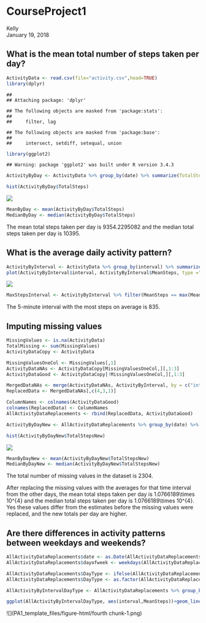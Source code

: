 # CourseProject1
Kelly  
January 19, 2018  




## What is the mean total number of steps taken per day?


```r
ActivityData <- read.csv(file="activity.csv",head=TRUE)
library(dplyr)
```

```
## 
## Attaching package: 'dplyr'
```

```
## The following objects are masked from 'package:stats':
## 
##     filter, lag
```

```
## The following objects are masked from 'package:base':
## 
##     intersect, setdiff, setequal, union
```

```r
library(ggplot2)
```

```
## Warning: package 'ggplot2' was built under R version 3.4.3
```

```r
ActivityByDay <- ActivityData %>% group_by(date) %>% summarize(TotalSteps=sum(steps,na.rm=TRUE))

hist(ActivityByDay$TotalSteps)
```

![](PA1_template_files/figure-html/firstchunk-1.png)<!-- -->

```r
MeanByDay <- mean(ActivityByDay$TotalSteps)
MedianByDay <- median(ActivityByDay$TotalSteps)
```

The mean total steps taken per day is 9354.2295082 and the median total steps taken per day is 10395.

## What is the average daily activity pattern?

```r
ActivityByInterval <- ActivityData %>% group_by(interval) %>% summarize(MeanSteps=mean(steps,na.rm=TRUE))
plot(ActivityByInterval$interval, ActivityByInterval$MeanSteps, type ="l")
```

![](PA1_template_files/figure-html/secondchunk-1.png)<!-- -->

```r
MaxStepsInterval <- ActivityByInterval %>% filter(MeanSteps == max(MeanSteps))
```

The 5-minute interval with the most steps on average is 835.

## Imputing missing values


```r
MissingValues <- is.na(ActivityData)
TotalMissing <- sum(MissingValues)
ActivityDataCopy <- ActivityData

MissingValuesOneCol <- MissingValues[,1]
ActivityDataNAs <- ActivityDataCopy[MissingValuesOneCol,][,1:3]
ActivityDataGood <- ActivityDataCopy[!MissingValuesOneCol,][,1:3]

MergedDataNAs <- merge(ActivityDataNAs, ActivityByInterval, by = c("interval"), all.X = TRUE)
ReplacedData <- MergedDataNAs[,c(4,3,1)]

ColumnNames <- colnames(ActivityDataGood)
colnames(ReplacedData) <- ColumnNames
AllActivityDataReplacements <- rbind(ReplacedData, ActivityDataGood)

ActivityByDayNew <- AllActivityDataReplacements %>% group_by(date) %>% summarize(TotalStepsNew=sum(steps,na.rm=TRUE))

hist(ActivityByDayNew$TotalStepsNew)
```

![](PA1_template_files/figure-html/thirdchunk-1.png)<!-- -->

```r
MeanByDayNew <- mean(ActivityByDayNew$TotalStepsNew)
MedianByDayNew <- median(ActivityByDayNew$TotalStepsNew)
```

The total number of missing values in the dataset is 2304.

After replacing the missing values with the averages for that time interval from the other days, the mean total steps taken per day is 1.0766189\times 10^{4} and the median total steps taken per day is 1.0766189\times 10^{4}. Yes these values differ from the estimates before the missing values were replaced, and the new totals per day are higher. 


## Are there differences in activity patterns between weekdays and weekends?


```r
AllActivityDataReplacements$date <- as.Date(AllActivityDataReplacements$date, format="%Y-%m-%d")
AllActivityDataReplacements$dayofweek <- weekdays(AllActivityDataReplacements$date)

AllActivityDataReplacements$DayType <- ifelse(AllActivityDataReplacements$dayofweek == "Monday" | AllActivityDataReplacements$dayofweek == "Tuesday" | AllActivityDataReplacements$dayofweek == "Wednesday" | AllActivityDataReplacements$dayofweek == "Thursday" | AllActivityDataReplacements$dayofweek == "Friday","WeekDay","WeekEnd")
AllActivityDataReplacements$DayType <- as.factor(AllActivityDataReplacements$DayType)

AllActivityByIntervalDayType <- AllActivityDataReplacements %>% group_by(interval,DayType) %>% summarize(MeanSteps=mean(steps, na.rm=TRUE))

ggplot(AllActivityByIntervalDayType, aes(interval,MeanSteps))+geom_line()+facet_wrap(~DayType,nrow=2)
```

![](PA1_template_files/figure-html/fourth chunk-1.png)<!-- -->
